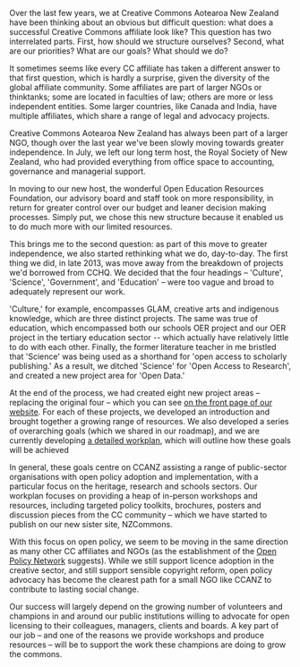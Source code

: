 <html><body><p>Over the last few years, we at Creative Commons Aotearoa New Zealand have been thinking about an obvious but difficult question: what does a successful Creative Commons affiliate look like? This question has two interrelated parts. First, how should we structure ourselves? Second, what are our priorities? What are our goals? What should we do?



It sometimes seems like every CC affiliate has taken a different answer to that first question, which is hardly a surprise, given the diversity of the global affiliate community. Some affiliates are part of larger NGOs or thinktanks; some are located in faculties of law; others are more or less independent entities. Some larger countries, like Canada and India, have multiple affiliates, which share a range of legal and advocacy projects.



Creative Commons Aotearoa New Zealand has always been part of a larger NGO, though over the last year we've been slowly moving towards greater independence. In July, we left our long term host, the Royal Society of New Zealand, who had provided everything from office space to accounting, governance and managerial support.



In moving to our new host, the wonderful Open Education Resources Foundation, our advisory board and staff took on more responsibility, in return for greater control over our budget and leaner decision making processes. Simply put, we chose this new structure because it enabled us to do much more with our limited resources.



This brings me to the second question: as part of this move to greater independence, we also started rethinking what we do, day-to-day. The first thing we did, in late 2013, was move away from the breakdown of projects we'd borrowed from CCHQ. We decided that the four headings – 'Culture', 'Science', 'Government', and 'Education' – were too vague and broad to adequately represent our work.



'Culture,' for example, encompasses GLAM, creative arts and indigenous knowledge, which are three distinct projects. The same was true of education, which encompassed both our schools OER project and our OER project in the tertiary education sector -- which actually have relatively little to do with each other. Finally, the former literature teacher in me bristled that 'Science' was being used as a shorthand for 'open access to scholarly publishing.' As a result, we ditched 'Science' for 'Open Access to Research', and created a new project area for 'Open Data.'



At the end of the process, we had created eight new project areas – replacing the original four – which you can see <a href="http://creativecommons.org.nz/" target="_blank">on the front page of our website</a>. For each of these projects, we developed an introduction and brought together a growing range of resources. We also developed a series of overarching goals (which we shared in our roadmap), and we are currently developing <a href="https://docs.google.com/spreadsheets/d/1Jglu6rp8aH7y35BEMyzbgKt5tA7psDqAbgOrS93kjOM/edit?usp=sharing" target="_blank">a detailed workplan</a>, which will outline how these goals will be achieved



In general, these goals centre on CCANZ assisting a range of public-sector organisations with open policy adoption and implementation, with a particular focus on the heritage, research and schools sectors. Our workplan focuses on providing a heap of in-person workshops and resources, including targeted policy toolkits, brochures, posters and discussion pieces from the CC community – which we have started to publish on our new sister site, NZCommons.



With this focus on open policy, we seem to be moving in the same direction as many other CC affiliates and NGOs (as the establishment of the <a href="http://openpolicynetwork.org/" target="_blank">Open Policy Network</a> suggests). While we still support licence adoption in the creative sector, and still support sensible copyright reform, open policy advocacy has become the clearest path for a small NGO like CCANZ to contribute to lasting social change.



Our success will largely depend on the growing number of volunteers and champions in and around our public institutions willing to advocate for open licensing to their colleagues, managers, clients and boards. A key part of our job – and one of the reasons we provide workshops and produce resources – will be to support the work these champions are doing to grow the commons.</p></body></html>